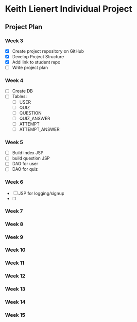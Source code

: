 # Keith Lienert Individual Project
## Project Plan

### Week 3
- [x] Create project repository on GitHub
- [x] Develop Project Structure
- [x] Add link to student repo
- [ ] Write project plan

### Week 4
- [ ] Create DB 
- [ ] Tables:
  - [ ] USER
  - [ ] QUIZ
  - [ ] QUESTION
  - [ ] QUIZ_ANSWER
  - [ ] ATTEMPT
  - [ ] ATTEMPT_ANSWER  
### Week 5
- [ ] Build index JSP
- [ ] build question JSP
- [ ] DAO for user
- [ ] DAO for quiz
### Week 6
- [ ] JSP for logging/signup
- [ ] 
### Week 7
### Week 8
### Week 9
### Week 10
### Week 11
### Week 12
### Week 13
### Week 14
### Week 15
